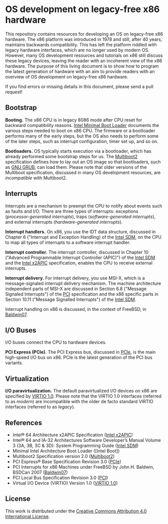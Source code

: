 # OS development on legacy-free x86 hardware

This repository contains resources for developing an OS on legacy-free x86 hardware.
The x86 platform was introduced in 1978 and still, after 40 years, maintains backwards compatibility.
This has left the platform riddled with legacy hardware interfaces, which are no longer used by modern OS.
However, many OS development resources and tutorials on x86 still discuss these legacy devices, leaving the reader with an incoherent view of the x86
 hardware.
The purpose of this living document is to show how to program the latest generation of hardware with an aim to provide readers with an overview of OS development on legacy-free x86 hardware.

If you find errors or missing details in this document, please send a pull request!

## Bootstrap

**Booting.** The x86 CPU is in legacy 8086 mode after CPU reset for backward compatibility reasons.
[Intel Minimal Boot Loader] documents the various steps needed to boot on x86 CPU.
The firmware or a bootloader performs many of the early steps, but the OS also needs to perform some of the later steps, such as interrupt configuration, timer set up, and so on.

**Bootloaders.** OS typically starts execution via a bootloader, which has already performed some bootstrap steps for us.
The [Multiboot2] specification defines how to lay out an OS image so that bootloaders, such as [GNU GRUB](https://www.gnu.org/software/grub/), can load them.
Please note that older versions of the Multiboot specification, discussed in many OS development resources, are _incompatible_ with Multiboot2.

## Interrupts

Interrupts are a mechanism to preempt the CPU to notify about events such as faults and I/O.
There are three types of interrupts: exceptions (*processor-generated interrupts*), traps (*software-generated interrupts*), and external interrupts (*hardware-generated interrupts*).

**Interrupt handlers.** On x86, you use the IDT data structure, discussed in Chapter 6 ("Interrupt and Exception Handling) of the [Intel SDM], on the CPU to map all types of interrupts to a software interrupt handler.

**Interrupt controller.** The interrupt controller, discussed in Chapter 10 ("Advanced Programmable Interrupt Controller (APIC)") of the [Intel SDM] and the [Intel x2APIC] specification, enables the CPU to receive external interrupts.

**Interrupt delivery.** For interrupt delivery, you use MSI-X, which is a message-signaled interrupt delivery mechanism.
The machine architecture independent parts of MSI-X are discussed in Section 6.8 ("Message Signaled Interrupts") of the [PCI] specification and the x86 specific parts in Section 10.11 ("Message Signalled Interrupts") of the [Intel SDM].

Interrupt handling on x86 is discussed, in the context of FreeBSD, in [Baldwin07].

## I/O Buses

I/O buses connect the CPU to hardware devices.

**PCI Express (PCIe).** The PCI Express bus, discussed in [PCIe], is the main high-speed I/O bus on x86. PCIe is the latest generation of the PCI bus variants.

## Virtualization

**I/O paravirtualization.** The default paravirtualized I/O devices on x86 are specified by [VIRTIO 1.0]. Please note that the VIRTIO 1.0 interfaces (referred to as *modern*) are incompatible with the older de facto standard VIRTIO interfaces (referred to as *legacy*).

## References

* Intel® 64 Architecture x2APIC Specification ([Intel x2APIC])
* Intel® 64 and IA-32 Architectures Software Developer’s Manual Volume 3 (3A, 3B, 3C & 3D): System Programming Guide ([Intel SDM])
* Minimal Intel Architecture Boot Loader ([Intel Boot])
* Multiboot2 Specification version 2.0 ([Multiboot2])
* PCI Express® Base Specification Revision 3.0 ([PCIe])
* PCI Interrupts for x86 Machines under FreeBSD by John H. Baldwin, BSDCan 2007 ([Baldwin07])
* PCI Local Bus Specification Revision 3.0 ([PCI])
* Virtual I/O Device (VIRTIO) Version 1.0 ([VIRTIO 1.0])

[Intel Minimal Boot Loader]: https://www.intel.co.uk/content/www/uk/en/intelligent-systems/intel-boot-loader-development-kit/minimal-intel-architecture-boot-loader-paper.html
[Intel SDM]: https://software.intel.com/en-us/download/intel-64-and-ia-32-architectures-sdm-combined-volumes-3a-3b-3c-and-3d-system-programming-guide
[Intel x2APIC]: https://www.naic.edu/~phil/software/intel/318148.pdf
[Multiboot2]: https://www.gnu.org/software/grub/manual/multiboot2/multiboot.html
[PCI]: https://www.xilinx.com/Attachment/PCI_SPEV_V3_0.pdf
[PCIe]: http://composter.com.ua/documents/PCI_Express_Base_Specification_Revision_3.0.pdf
[VIRTIO 1.0]: http://docs.oasis-open.org/virtio/virtio/v1.0/virtio-v1.0.html
[Baldwin07]: https://www.usenix.org/system/files/conference/trios14/trios14-paper-hruby.pdf

## License

This work is distributed under the [Creative Commons Attribution 4.0 International License](http://creativecommons.org/licenses/by/4.0/).
